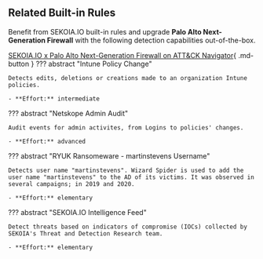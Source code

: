 ## Related Built-in Rules

Benefit from SEKOIA.IO built-in rules and upgrade **Palo Alto Next-Generation Firewall** with the following detection capabilities out-of-the-box.

[SEKOIA.IO x Palo Alto Next-Generation Firewall on ATT&CK Navigator](https://mitre-attack.github.io/attack-navigator/#layerURL=https%3A%2F%2Fraw.githubusercontent.com%2FSEKOIA-IO%2Fdocumentation%2Fmain%2F_shared_content%2Foperations_center%2Fdetection%2Fgenerated%2Fattack_903ec1b8-f206-4ba5-8563-db21da09cafd_do_not_edit_manually.json){ .md-button }
??? abstract "Intune Policy Change"
    
    Detects edits, deletions or creations made to an organization Intune policies.
    
    - **Effort:** intermediate

??? abstract "Netskope Admin Audit"
    
    Audit events for admin activites, from Logins to policies' changes.
    
    - **Effort:** advanced

??? abstract "RYUK Ransomeware - martinstevens Username"
    
    Detects user name "martinstevens". Wizard Spider is used to add the user name "martinstevens" to the AD of its victims. It was observed in several campaigns; in 2019 and 2020.
    
    - **Effort:** elementary

??? abstract "SEKOIA.IO Intelligence Feed"
    
    Detect threats based on indicators of compromise (IOCs) collected by SEKOIA's Threat and Detection Research team.
    
    - **Effort:** elementary
